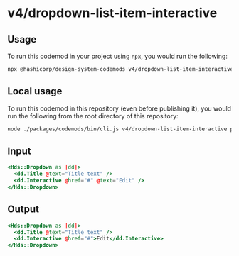 # v4/dropdown-list-item-interactive

## Usage

To run this codemod in your project using `npx`, you would run the following:

```bash
npx @hashicorp/design-system-codemods v4/dropdown-list-item-interactive path/to/some/glob/**/*.hbs
```

## Local usage

To run this codemod in this repository (even before publishing it), you would run the following from the root directory of this repository:

```bash
node ./packages/codemods/bin/cli.js v4/dropdown-list-item-interactive path/to/some/glob/**/*.hbs
```

## Input

```hbs
<Hds::Dropdown as |dd|>
  <dd.Title @text="Title text" />
  <dd.Interactive @href="#" @text="Edit" />
</Hds::Dropdown>
```

## Output

```hbs
<Hds::Dropdown as |dd|>
  <dd.Title @text="Title text" />
  <dd.Interactive @href="#">Edit</dd.Interactive>
</Hds::Dropdown>
```
